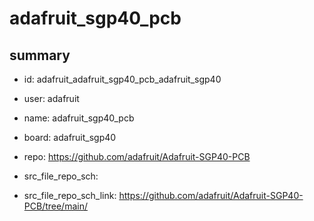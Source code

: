# adafruit_sgp40_pcb
 
## summary 
* id: adafruit_adafruit_sgp40_pcb_adafruit_sgp40
* user: adafruit
* name: adafruit_sgp40_pcb
* board: adafruit_sgp40
* repo: https://github.com/adafruit/Adafruit-SGP40-PCB



* src_file_repo_sch: 
* src_file_repo_sch_link: https://github.com/adafruit/Adafruit-SGP40-PCB/tree/main/




